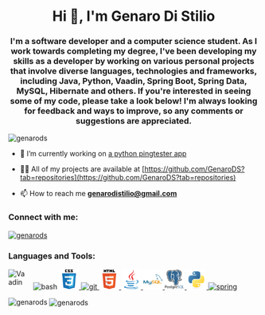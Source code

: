 <h1 align="center">Hi 👋, I'm Genaro Di Stilio</h1>
<h3 align="center">I'm a software developer and a computer science student. As I work towards completing my degree, I've been developing my skills as a developer by working on various personal projects that involve diverse languages, technologies and frameworks, including Java, Python, Vaadin, Spring Boot, Spring Data, MySQL, Hibernate and others.
If you're interested in seeing some of my code, please take a look below! I'm always looking for feedback and ways to improve, so any comments or suggestions are appreciated.</h3>

<p align="left"> <img src="https://komarev.com/ghpvc/?username=genarods&label=Profile%20views&color=0e75b6&style=flat" alt="genarods" /> </p>

- 🔭 I’m currently working on [a python pingtester app](https://github.com/GenaroDS/PingTest)

- 👨‍💻 All of my projects are available at [https://github.com/GenaroDS?tab=repositories](https://github.com/GenaroDS?tab=repositories)

- 📫 How to reach me **genarodistilio@gmail.com**

<h3 align="left">Connect with me:</h3>
<p align="left">
<a href="https://www.linkedin.com/in/genarods/" target="blank"><img align="center" src="https://upload.wikimedia.org/wikipedia/commons/0/01/LinkedIn_Logo.svg" alt="genarods" height="30" width="40" /></a>
</p>

<h3 align="left">Languages and Tools:</h3>
<p align="left">
<img align="left" alt="Vaadin" width="40px" style="padding-right:10px;" src="https://avatars.githubusercontent.com/u/1171922?v=4&s=40" /> 
<img src="https://www.vectorlogo.zone/logos/gnu_bash/gnu_bash-icon.svg" alt="bash" width="40" height="40"/> </a> <a href="https://www.w3schools.com/css/" target="_blank" rel="noreferrer"> <img src="https://raw.githubusercontent.com/devicons/devicon/master/icons/css3/css3-original-wordmark.svg" alt="css3" width="40" height="40"/> </a>
<a href="https://git-scm.com/" target="_blank" rel="noreferrer"> <img src="https://www.vectorlogo.zone/logos/git-scm/git-scm-icon.svg" alt="git" width="40" height="40"/> </a>
<a href="https://www.w3.org/html/" target="_blank" rel="noreferrer"> <img src="https://raw.githubusercontent.com/devicons/devicon/master/icons/html5/html5-original-wordmark.svg" alt="html5" width="40" height="40"/> </a>
<a href="https://www.java.com" target="_blank" rel="noreferrer"> <img src="https://raw.githubusercontent.com/devicons/devicon/master/icons/java/java-original.svg" alt="java" width="40" height="40"/> </a>
<a href="https://www.mysql.com/" target="_blank" rel="noreferrer"> <img src="https://raw.githubusercontent.com/devicons/devicon/master/icons/mysql/mysql-original-wordmark.svg" alt="mysql" width="40" height="40"/> </a>
<a href="https://www.postgresql.org" target="_blank" rel="noreferrer"> <img src="https://raw.githubusercontent.com/devicons/devicon/master/icons/postgresql/postgresql-original-wordmark.svg" alt="postgresql" width="40" height="40"/> </a>
<a href="https://www.python.org" target="_blank" rel="noreferrer"> <img src="https://raw.githubusercontent.com/devicons/devicon/master/icons/python/python-original.svg" alt="python" width="40" height="40"/> </a>
<a href="https://spring.io/" target="_blank" rel="noreferrer"> <img src="https://www.vectorlogo.zone/logos/springio/springio-icon.svg" alt="spring" width="40" height="40"/> <a href="https://www.gnu.org/software/bash/" target="_blank" rel="noreferrer"> </a> 
  </p>

<p><img align="left" src="https://github-readme-stats.vercel.app/api/top-langs?username=genarods&show_icons=true&locale=en&layout=compact" alt="genarods" /></p>

<p>&nbsp;<img align="center" src="https://github-readme-stats.vercel.app/api?username=genarods&show_icons=true&locale=en" alt="genarods" /></p>
